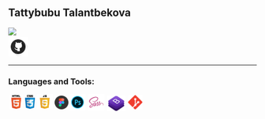 
## **Tattybubu Talantbekova**

![](https://komarev.com/ghpvc/?username=TattybubuT&color=green)
<br>
[<img width="40px" src="./assets/user1.png">](https://github.com/TattybubuT)
<hr>

### **Languages and Tools:**


<img align="left" width="28px" style="margin: 2px 2px;" alt="Html" src="./assets/html5.png">
<img align="left" width="20px" style="margin: 2px 2px;" alt="Css" src="./assets/css.png">
<img align="left" width="32px" style="margin: 0 2px;" alt="Js" src="./assets/pngegg.png">
<img align="left" width="28px" style="margin: 3px 2px;" alt="figma" src="./assets/figma.png">
<img align="left" width="33px" alt="ps" src="./assets/ps.png">
<img align="left" style="margin-left: 5px;" width="33px" alt="sass" src="./assets/sass.png">
<img align="left"  width="38px" style="margin: 3px 5px;" alt="bootstrap" src="./assets/bootstrap..png">
<img align="left" width="29px" style="margin: 2px 0;" alt="git" src="./assets/git.png">

